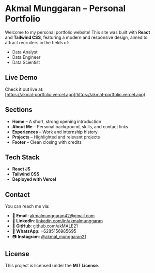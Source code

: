 # Akmal Munggaran – Personal Portfolio

Welcome to my personal portfolio website!
This site was built with **React** and **Tailwind CSS**, featuring a modern and responsive design, aimed to attract recruiters in the fields of:

- Data Analyst  
- Data Engineer  
- Data Scientist

## Live Demo

Check it out live at:  
[https://akmal-portfolio.vercel.app](https://akmal-portfolio.vercel.app)

## Sections

- **Home** – A short, strong opening introduction  
- **About Me** – Personal background, skills, and contact links  
- **Experiences** – Work and internship history  
- **Projects** – Highlighted and relevant projects   
- **Footer** – Clean closing with credits  

## Tech Stack

- **React JS**  
- **Tailwind CSS**  
- **Deployed with Vercel**

## Contact

You can reach me via:

- 📧 **Email**: akmalmunggaran42@gmail.com  
- 💼 **LinkedIn**: [linkedin.com/in/akmalmunggaran](https://linkedin.com/in/akmalmunggaran)  
- 🐙 **GitHub**: [github.com/akMALE21](https://github.com/akMALE21)  
- 📱 **WhatsApp**: +6285156985695  
- 📷 **Instagram**: [@akmal_munggaran21](https://instagram.com/akmal_munggaran21)

## License

This project is licensed under the **MIT License**.